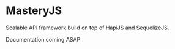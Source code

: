 # MasteryJS
Scalable API framework build on top of HapiJS and SequelizeJS.

Documentation coming ASAP

